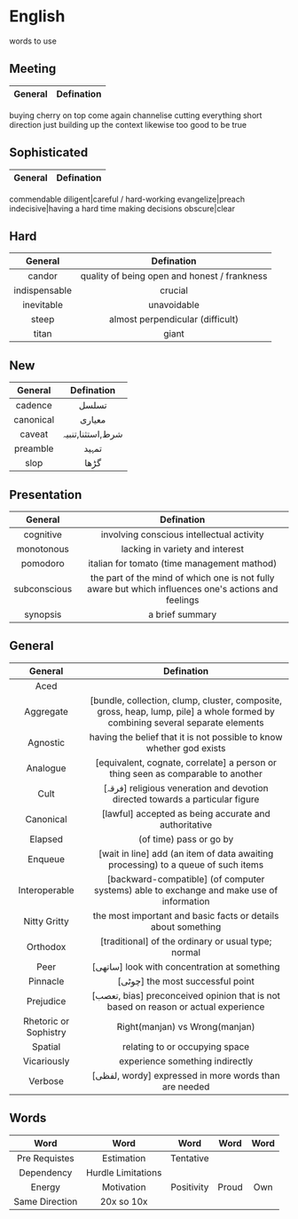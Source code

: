 # English
words to use

## Meeting 
General|Defination
:-:|:-:
buying
cherry on top
come again
channelise
cutting everything short
direction
just building up the context
likewise
too good to be true

## Sophisticated 
General|Defination
:-:|:-:
commendable
diligent|careful / hard-working
evangelize|preach
indecisive|having a hard time making decisions
obscure|clear

## Hard 
General|Defination
:-:|:-:
candor|quality of being open and honest / frankness
indispensable|crucial
inevitable|unavoidable
steep|almost perpendicular (difficult)
titan|giant

## New 
General|Defination
:-:|:-:
cadence|تسلسل
canonical|معیاری
caveat|شرط,استثنا,تنبیہ
preamble|تمہید
slop|گڑھا 

## Presentation 
General|Defination
:-:|:-:
cognitive|involving conscious intellectual activity
monotonous|lacking in variety and interest
pomodoro|italian for tomato (time management mathod)
subconscious|the part of the mind of which one is not fully aware but which influences one's actions and feelings
synopsis|a brief summary

## General
General|Defination
:-:|:-:
Aced|
Aggregate|[bundle, collection, clump, cluster, composite, gross, heap, lump, pile] a whole formed by combining several separate elements
Agnostic|having the belief that it is not possible to know whether god exists
Analogue|[equivalent, cognate, correlate] a person or thing seen as comparable to another
Cult|[فرقہ] religious veneration and devotion directed towards a particular figure
Canonical|[lawful] accepted as being accurate and authoritative
Elapsed|(of time) pass or go by
Enqueue|[wait in line] add (an item of data awaiting processing) to a queue of such items
Interoperable|[backward-compatible] (of computer systems) able to exchange and make use of information
Nitty Gritty|the most important and basic facts or details about something
Orthodox|[traditional] of the ordinary or usual type; normal
Peer|[ساتھی] look with concentration at something
Pinnacle|[چوٹی] the most successful point
Prejudice|[تعصب, bias] preconceived opinion that is not based on reason or actual experience
Rhetoric or Sophistry|Right(manjan) vs Wrong(manjan)
Spatial|relating to or occupying space
Vicariously|experience something indirectly
Verbose|[لفظی, wordy] expressed in more words than are needed


## Words
Word|Word|Word|Word|Word
:-:|:-:|:-:|:-:|:-:
Pre Requistes|Estimation|Tentative		
Dependency|Hurdle	Limitations		
Energy|Motivation|Positivity|Proud|Own
Same Direction|20x so 10x			
